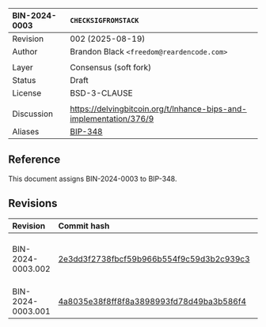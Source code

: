 | BIN-2024-0003 | `CHECKSIGFROMSTACK`
| :------------ | :-------
| Revision      | 002 (2025-08-19)
| Author        | Brandon Black `<freedom@reardencode.com>`
| |
| Layer         | Consensus (soft fork)
| Status        | Draft
| License       | BSD-3-CLAUSE
| |
| Discussion    | https://delvingbitcoin.org/t/lnhance-bips-and-implementation/376/9
| Aliases       | [BIP-348](https://github.com/bitcoin/bips/blob/2e3dd3f2738fbcf59b966b554f9c59d3b2c939c3/bip-0348.md)

## Reference

This document assigns BIN-2024-0003 to BIP-348.

## Revisions

| Revision | Commit hash | Commentary
| :------- | :---- | :----
| BIN-2024-0003.002 | [2e3dd3f2738fbcf59b966b554f9c59d3b2c939c3](https://github.com/bitcoin/bips/blob/2e3dd3f2738fbcf59b966b554f9c59d3b2c939c3/bip-0348.md) | Drops VERIFY variant of opcode from prior draft
| BIN-2024-0003.001 | [4a8035e38f8ff8f8a3898993fd78d49ba3b586f4](https://github.com/bitcoin-inquisition/binana/blob/4a8035e38f8ff8f8a3898993fd78d49ba3b586f4/2024/BIN-2024-0003.md) | NA

